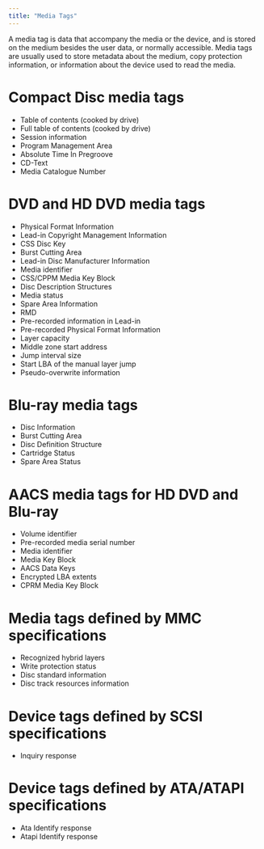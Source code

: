 ```yaml
---
title: "Media Tags"
---
```


A media tag is data that accompany the media or the device, and is stored on the medium besides the user data, or normally accessible. Media tags are usually used to store metadata about the medium, copy protection information, or information about the device used to read the media.

# Compact Disc media tags
* Table of contents (cooked by drive)
* Full table of contents (cooked by drive)
* Session information
* Program Management Area
* Absolute Time In Pregroove
* CD-Text
* Media Catalogue Number

# DVD and HD DVD media tags
* Physical Format Information
* Lead-in Copyright Management Information
* CSS Disc Key
* Burst Cutting Area
* Lead-in Disc Manufacturer Information
* Media identifier
* CSS/CPPM Media Key Block
* Disc Description Structures
* Media status
* Spare Area Information
* RMD
* Pre-recorded information in Lead-in
* Pre-recorded Physical Format Information
* Layer capacity
* Middle zone start address
* Jump interval size
* Start LBA of the manual layer jump
* Pseudo-overwrite information

# Blu-ray media tags
* Disc Information
* Burst Cutting Area
* Disc Definition Structure
* Cartridge Status
* Spare Area Status

# AACS media tags for HD DVD and Blu-ray
* Volume identifier
* Pre-recorded media serial number
* Media identifier
* Media Key Block
* AACS Data Keys
* Encrypted LBA extents
* CPRM Media Key Block

# Media tags defined by MMC specifications
* Recognized hybrid layers
* Write protection status
* Disc standard information
* Disc track resources information

# Device tags defined by SCSI specifications
* Inquiry response

# Device tags defined by ATA/ATAPI specifications
* Ata Identify response
* Atapi Identify response